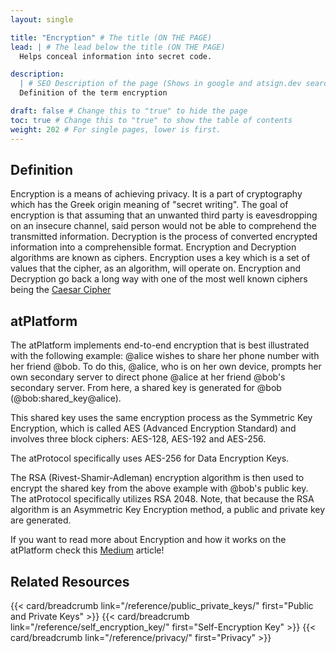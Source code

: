 ```yaml
---
layout: single

title: "Encryption" # The title (ON THE PAGE)
lead: | # The lead below the title (ON THE PAGE)
  Helps conceal information into secret code.

description:
  | # SEO Description of the page (Shows in google and atsign.dev search)
  Definition of the term encryption

draft: false # Change this to "true" to hide the page
toc: true # Change this to "true" to show the table of contents
weight: 202 # For single pages, lower is first.
---
```


## Definition

Encryption is a means of achieving privacy. It is a part of cryptography which has the Greek origin meaning of "secret writing". The goal of encryption is that assuming that an unwanted third party is eavesdropping on an insecure channel, said person would not be able to comprehend the transmitted information. Decryption is the process of converted encrypted information into a comprehensible format. Encryption and Decryption algorithms are known as ciphers. Encryption uses a key which is a set of values that the cipher, as an algorithm, will operate on. Encryption and Decryption go back a long way with one of the most well known ciphers being the [Caesar Cipher](https://en.wikipedia.org/wiki/Caesar_cipher)

## atPlatform

The atPlatform implements end-to-end encryption that is best illustrated with the following example: @alice wishes to share her phone number with her friend @bob. To do this, @alice, who is on her own device, prompts her own secondary server to direct phone @alice at her friend @bob's secondary server. From here, a shared key is generated for @bob (@bob:shared_key@alice).

This shared key uses the same encryption process as the Symmetric Key Encryption, which is called AES (Advanced Encryption Standard) and involves three block ciphers: AES-128, AES-192 and AES-256.

The atProtocol specifically uses AES-256 for Data Encryption Keys.

The RSA (Rivest-Shamir-Adleman) encryption algorithm is then used to encrypt the shared key from the above example with @bob's public key. The atProtocol specifically utilizes RSA 2048. Note, that because the RSA algorithm is an Asymmetric Key Encryption method, a public and private key are generated.

If you want to read more about Encryption and how it works on the atPlatform check this [Medium](https://atsigncompany.medium.com/data-encryption-caching-with-the-protocol-debe9efc0f49) article!

## Related Resources

{{< card/breadcrumb link="/reference/public_private_keys/" first="Public and Private Keys" >}}
{{< card/breadcrumb link="/reference/self_encryption_key/" first="Self-Encryption Key" >}}
{{< card/breadcrumb link="/reference/privacy/" first="Privacy" >}}
